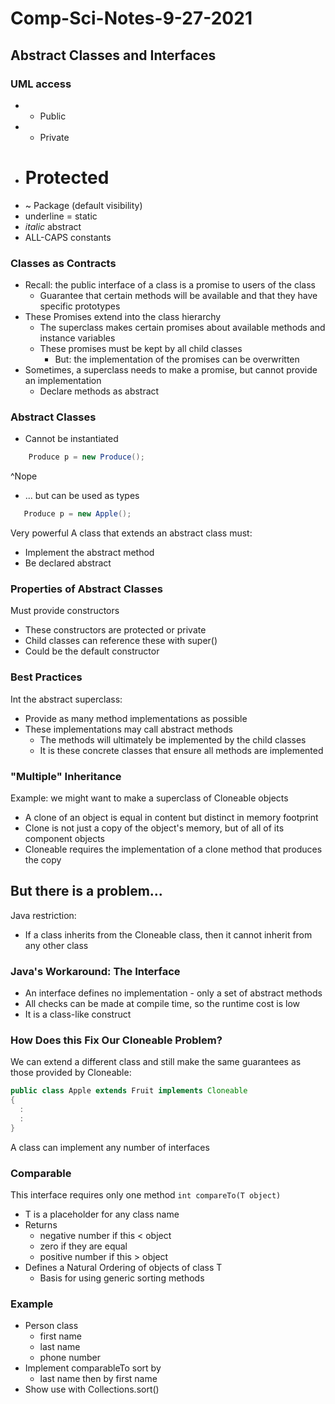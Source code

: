 # Comp-Sci-Notes-9-27-2021

## Abstract Classes and Interfaces

### UML access
* + Public
* - Private
* # Protected
* ~ Package (default visibility)
* underline = static
* *italic* abstract
* ALL-CAPS constants

### Classes as Contracts
* Recall: the public interface of a class is a promise to users of the class
  * Guarantee that certain methods will be available and that they have specific prototypes
* These Promises extend into the class hierarchy
  * The superclass makes certain promises about available methods and instance variables
  * These promises must be kept by all child classes
    * But: the implementation of the promises can be overwritten
* Sometimes, a superclass needs to make a promise, but cannot provide an implementation
  * Declare methods as abstract
### Abstract Classes
* Cannot be instantiated
 ```java
     Produce p = new Produce();
 ```
 ^Nope
 * ... but can be used as types
 ```java
    Produce p = new Apple();
 ```
 Very powerful
 A class that extends an abstract class must:
 * Implement the abstract method
 * Be declared abstract

### Properties of Abstract Classes
Must provide constructors
* These constructors are protected or private
* Child classes can reference these with super()
* Could be the default constructor

### Best Practices
Int the abstract superclass:
* Provide as many method implementations as possible
* These implementations may call abstract methods
  * The methods will ultimately be implemented by the child classes
  * It is these concrete classes that ensure all methods are implemented

### "Multiple" Inheritance
Example: we might want to make a superclass of Cloneable objects
* A clone of an object is equal in content but distinct in memory footprint
* Clone is not just a copy of the object's memory, but of all of its component objects
* Cloneable requires the implementation of a clone method that produces the copy

## But there is a problem...
Java restriction:
* If a class inherits from the Cloneable class, then it cannot inherit from any other class

### Java's Workaround: The Interface
* An interface defines no implementation - only a set of abstract methods
* All checks can be made at compile time, so the runtime cost is low
* It is a class-like construct

### How Does this Fix Our Cloneable Problem?
We can extend a different class and still make the same guarantees as those provided by Cloneable:
```java
public class Apple extends Fruit implements Cloneable
{
  :
  :
}
```
A class can implement any number of interfaces

### Comparable<T>
  This interface requires only one method
  `int compareTo(T object)`
* T is a placeholder for any class name
* Returns
  * negative number if this < object
  * zero if they are equal
  * positive number if this > object
* Defines a Natural Ordering of objects of class T
  * Basis for using generic sorting methods
  
 ### Example
* Person class
  * first name
  * last name
  * phone number
* Implement comparableTo sort by
  * last name then by first name
* Show use with Collections.sort()
 
